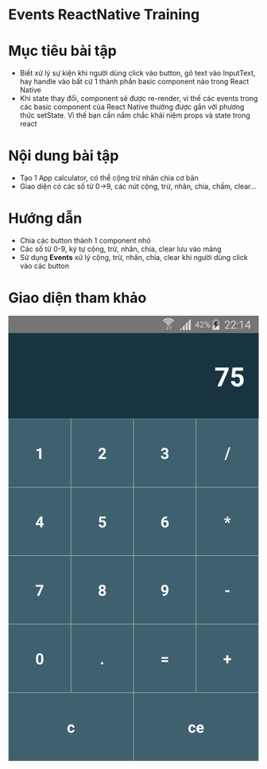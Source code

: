# Events ReactNative Training

# Mục tiêu bài tập
- Biết xử lý sự kiện khi người dùng click vào button, gõ text vào InputText, hay handle
vào bất cứ 1 thành phần basic component nào trong React Native
- Khi state thay đổi, component sẽ được re-render, vì thế các events trong các 
basic component của React Native thường được gắn với phương thức setState.
Vì thế bạn cần nắm chắc khái niệm props và state trong react

# Nội dung bài tập
- Tạo 1 App calculator, có thể cộng trừ nhân chia cơ bản
- Giao diện có các số từ 0->9, các nút cộng, trừ, nhân, chia, chấm, clear...

# Hướng dẫn
- Chia các button thành 1 component nhỏ
- Các số từ 0-9, ký tự cộng, trừ, nhân, chia, clear lưu vào mảng
- Sử dụng **Events** xử lý cộng, trừ, nhân, chia, clear khi người dùng click vào các button

# Giao diện tham khảo

![event_calculator](https://github.com/anhtbok92/EventsReactNativeTraining/blob/master/event_calculator.png)
